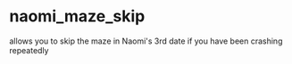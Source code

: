 # naomi_maze_skip
 allows you to skip the maze in Naomi's 3rd date if you have been crashing repeatedly
